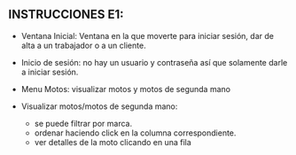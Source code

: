 ## INSTRUCCIONES E1:
- Ventana Inicial: Ventana en la que moverte para iniciar sesión, dar de alta a un trabajador o
 a un cliente.
- Inicio de sesión: no hay un usuario y contraseña así que solamente darle a iniciar sesión.
- Menu Motos: visualizar motos y motos de segunda mano
  
- Visualizar motos/motos de segunda mano:
  - se puede filtrar por marca.
  - ordenar haciendo click en la columna correspondiente.
  - ver detalles de la moto clicando en una fila
